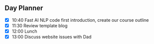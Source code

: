 ## Day Planner

- [x] 10:40 Fast AI NLP code first introduction, create our course outline
- [x] 11:30 Review template blog
- [x] 12:00 Lunch
- [x] 13:00 Discuss website issues with Dad